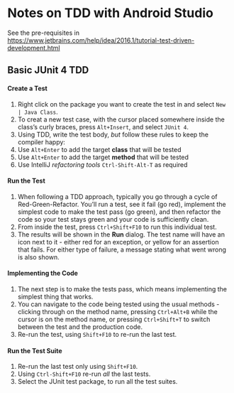 # Notes on TDD with Android Studio

See the pre-requisites in https://www.jetbrains.com/help/idea/2016.1/tutorial-test-driven-development.html

## Basic JUnit 4 TDD

#### Create a Test

1. Right click on the package you want to create the test in and select `New | Java Class`.
2. To creat a new test case, with the cursor placed somewhere inside the class’s curly braces, press `Alt+Insert`, and select `JUnit 4`.
3. Using TDD, write the test body, _but_ follow these rules to keep the compiler happy:
  1. Use `Alt+Enter` to add the target __class__ that will be tested 
  2. Use `Alt+Enter` to add the target __method__ that will be tested
  3. Use IntelliJ _refactoring tools_ `Ctrl-Shift-Alt-T` as required

#### Run the Test

1. When following a TDD approach, typically you go through a cycle of Red-Green-Refactor. You’ll run a test, see it fail (go red), implement the simplest code to make the test pass (go green), and then refactor the code so your test stays green and your code is sufficiently clean.
2. From inside the test, press `Ctrl+Shift+F10` to run this individual test.
3. The results will be shown in the __Run__ dialog. The test name will have an icon next to it - either red for an exception, or yellow for an assertion that fails. For either type of failure, a message stating what went wrong is also shown.

#### Implementing the Code

1. The next step is to make the tests pass, which means implementing the simplest thing that works.
2. You can navigate to the code being tested using the usual methods - clicking through on the method name, pressing `Ctrl+Alt+B` while the cursor is on the method name, or pressing `Ctrl+Shift+T` to switch between the test and the production code.
3. Re-run the test, using `Shift+F10` to re-run the last test.

#### Run the Test Suite

1. Re-run the last test only using `Shift+F10`.
2. Using `Ctrl-Shift+F10` re-run _all_ the last tests.
3. Select the JUnit test package, to run all the test suites.

